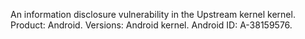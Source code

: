 An information disclosure vulnerability in the Upstream kernel kernel. Product: Android. Versions: Android kernel. Android ID: A-38159576.